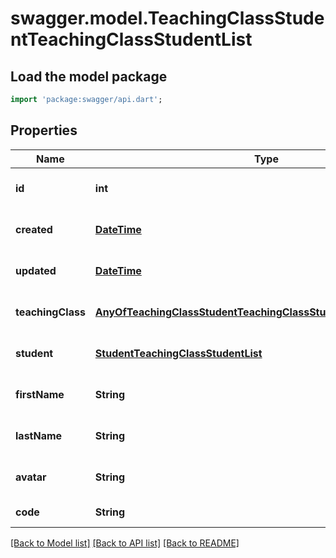 # swagger.model.TeachingClassStudentTeachingClassStudentList

## Load the model package
```dart
import 'package:swagger/api.dart';
```

## Properties
Name | Type | Description | Notes
------------ | ------------- | ------------- | -------------
**id** | **int** |  | [optional] [default to null]
**created** | [**DateTime**](DateTime.md) |  | [optional] [default to null]
**updated** | [**DateTime**](DateTime.md) |  | [optional] [default to null]
**teachingClass** | [**AnyOfTeachingClassStudentTeachingClassStudentListTeachingClass**](AnyOfTeachingClassStudentTeachingClassStudentListTeachingClass.md) |  | [optional] [default to null]
**student** | [**StudentTeachingClassStudentList**](StudentTeachingClassStudentList.md) |  | [optional] [default to null]
**firstName** | **String** |  | [optional] [default to null]
**lastName** | **String** |  | [optional] [default to null]
**avatar** | **String** |  | [optional] [default to null]
**code** | **String** |  | [default to null]

[[Back to Model list]](../README.md#documentation-for-models) [[Back to API list]](../README.md#documentation-for-api-endpoints) [[Back to README]](../README.md)

